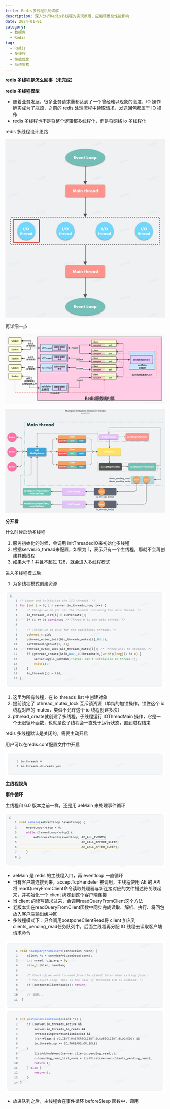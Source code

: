 ```yaml
---
title: Redis多线程机制详解
description: 深入分析Redis多线程的实现原理、应用场景及性能影响
date: 2024-01-01
category:
  - 数据库
  - Redis
tag:
  - Redis
  - 多线程
  - 性能优化
  - 系统架构
---
```


**redis 多线程是怎么回事（未完成）**

**redis 多线程模型**

- 随着业务发展，很多业务请求量都达到了一个曾经难以现象的高度，IO 操作确实成为了瓶颈，之前的 redis 处理流程中读取请求，发送回包都属于 IO 操作
- redis 多线程也不是将整个逻辑都多线程化，而是将网络 io 多线程化

redis 多线程设计思路

![...](images\redis%20多线程是怎么回事（未完成）.001.png)

再详细一点

![...](images\redis%20多线程是怎么回事（未完成）.002.png)

![...](images\redis%20多线程是怎么回事（未完成）.003.png)

**分开看**

什么时候启动多线程

1. 服务初始化的时候，会调用 initThreadedIO来初始化多线程
2. 根据server.io\_thread来配置，如果为 1，表示只有一个主线程，那就不会再创建其他线程
3. 如果大于 1 并且不超过 128，就会进入多线程模式

进入多线程模式后

1. 为多线程模式创建资源

![...](images\redis%20多线程是怎么回事（未完成）.004.png)

1. 这里为所有线程，在 io\_threads\_list 中创建对象
2. 提前锁定了 pthread\_mutex\_lock 互斥锁资源（单纯的加锁操作，锁住这个 io 线程对应的 mutex，类似不允许这个 io 线程创建多次）
3. pthread\_create就创建了多线程，子线程运行 IOThreadMain 操作，它是一个无限循环函数，也就是说子线程会一直处于运行状态，直到进程结束

redis 多线程默认是关闭的，需要主动开启

用户可以在redis.conf配置文件中开启

![...](images\redis%20多线程是怎么回事（未完成）.005.png)

**主线程视角**

**事件循环**

主线程和 6.0 版本之前一样，还是用 aeMain 来处理事件循环

![...](images\redis%20多线程是怎么回事（未完成）.006.png)

- aeMain 是 redis 的主线程入口，再 eventloop 一直循环
- 当有客户端连接到来，acceptTcpHandeler 被调用，主线程使用 AE 的 API 将 readQueryFromClient命令读取处理器与新连接对应的文件描述符关联起来，并初始化一个 client 绑定到这个客户端连接
- 当 client 的读写请求过来，会调用readQueryFromClient这个方法
- 老版本实在readQueryFromClient函数中同步完成读取、解析、执行、将回包放入客户端输出缓冲区
- 多线程模式下：只会调用postponeClientRead将 client 加入到clients\_pending\_read任务队列中，后面主线程再分配 IO 线程去读取客户端请求命令

![...](images\redis%20多线程是怎么回事（未完成）.007.png)

- 放进队列之后，主线程会在事件循环 beforeSleep 函数中，调用


